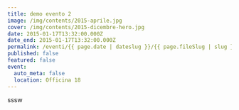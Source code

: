 ```yaml
---
title: demo evento 2
image: /img/contents/2015-aprile.jpg
cover: /img/contents/2015-dicembre-hero.jpg
date: 2015-01-17T13:32:00.000Z
date_end: 2015-01-17T13:32:00.000Z
permalink: /eventi/{{ page.date | dateslug }}/{{ page.fileSlug | slug }}/index.html
published: false
featured: false
event:
  auto_meta: false
  location: Officina 18
---
```

sssw